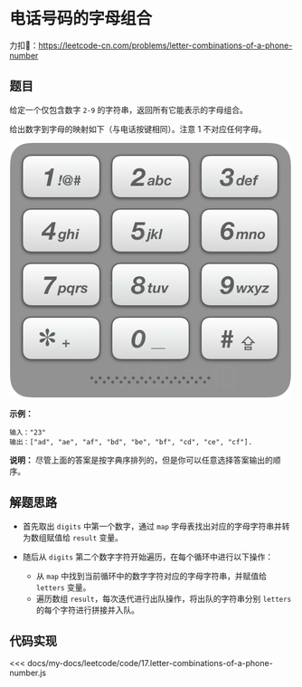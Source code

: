 # 电话号码的字母组合

力扣🔗：<https://leetcode-cn.com/problems/letter-combinations-of-a-phone-number>

## 题目

给定一个仅包含数字 `2-9` 的字符串，返回所有它能表示的字母组合。

给出数字到字母的映射如下（与电话按键相同）。注意 1 不对应任何字母。

![phone-number](./images/letter-combinations-of-a-phone-number.png)

**示例：**

    输入："23"
    输出：["ad", "ae", "af", "bd", "be", "bf", "cd", "ce", "cf"].

**说明：**
尽管上面的答案是按字典序排列的，但是你可以任意选择答案输出的顺序。

## 解题思路

* 首先取出 `digits` 中第一个数字，通过 `map` 字母表找出对应的字母字符串并转为数组赋值给 `result` 变量。
* 随后从 `digits` 第二个数字字符开始遍历，在每个循环中进行以下操作：
  
  * 从 `map` 中找到当前循环中的数字字符对应的字母字符串，并赋值给 `letters` 变量。
  * 遍历数组 `result`，每次迭代进行出队操作，将出队的字符串分别 `letters` 的每个字符进行拼接并入队。

## 代码实现

<<< docs/my-docs/leetcode/code/17.letter-combinations-of-a-phone-number.js
